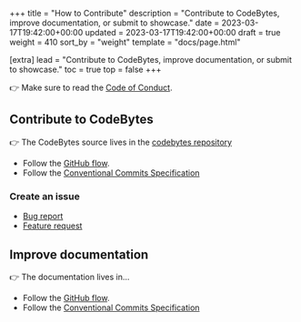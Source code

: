 +++
title = "How to Contribute"
description = "Contribute to CodeBytes, improve documentation, or submit to showcase."
date = 2023-03-17T19:42:00+00:00
updated = 2023-03-17T19:42:00+00:00
draft = true
weight = 410
sort_by = "weight"
template = "docs/page.html"

[extra]
lead = "Contribute to CodeBytes, improve documentation, or submit to showcase."
toc = true
top = false
+++

👉 Make sure to read the [Code of Conduct](../code-of-conduct/).

## Contribute to CodeBytes

👉 The CodeBytes source lives in the [codebytes repository](https://github.com/oraqlle/codebytes)

- Follow the [GitHub flow](https://guides.github.com/introduction/flow/).
- Follow the [Conventional Commits Specification](https://www.conventionalcommits.org/en/v1.0.0/)

### Create an issue

- [Bug report](https://github.com/aaranxu/adidoks/issues/new?template=bug-report---.md)
- [Feature request](https://github.com/aaranxu/adidoks/issues/new?template=feature-request---.md)

## Improve documentation

👉 The documentation lives in...

- Follow the [GitHub flow](https://guides.github.com/introduction/flow/).
- Follow the [Conventional Commits Specification](https://www.conventionalcommits.org/en/v1.0.0/)
